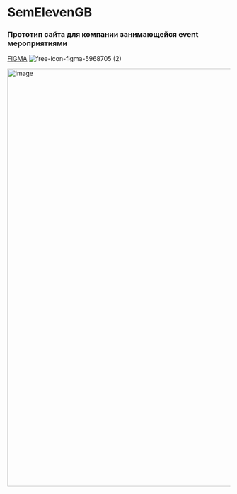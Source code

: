 # SemElevenGB

### Прототип сайта для компании занимающейся event мероприятиями

[FIGMA](https://www.figma.com/file/q9ao12U2GzIp8kWBwKniVy/Untitled?type=design&node-id=0%3A1&mode=design&t=VUYgiaDJqYGh4ozW-1) ![free-icon-figma-5968705 (2)](https://github.com/ScherbakovM/SemElevenGB/assets/109952823/fff2053b-7a75-4b97-95e1-2088e84f5a5b)




<img width="942" alt="image" src="https://github.com/ScherbakovM/SemElevenGB/assets/109952823/94af8820-8544-406d-b59b-f025abe9d804">
